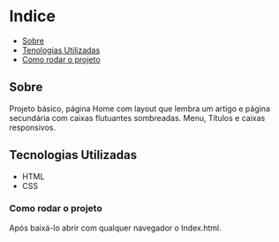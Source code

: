 # Indice
- [Sobre](#-Sobre)
- [Tenologias Utilizadas](#-Tecnologias-Utilizadas)
- [Como rodar o projeto](#-Como-rodar-o-projeto)




## Sobre
Projeto básico, página Home com layout que lembra um artigo e página secundária com caixas flutuantes sombreadas.
Menu, Títulos e caixas responsivos.
## Tecnologias Utilizadas
- HTML
- CSS

### Como rodar o projeto
Após baixá-lo abrir com qualquer navegador o Index.html.
